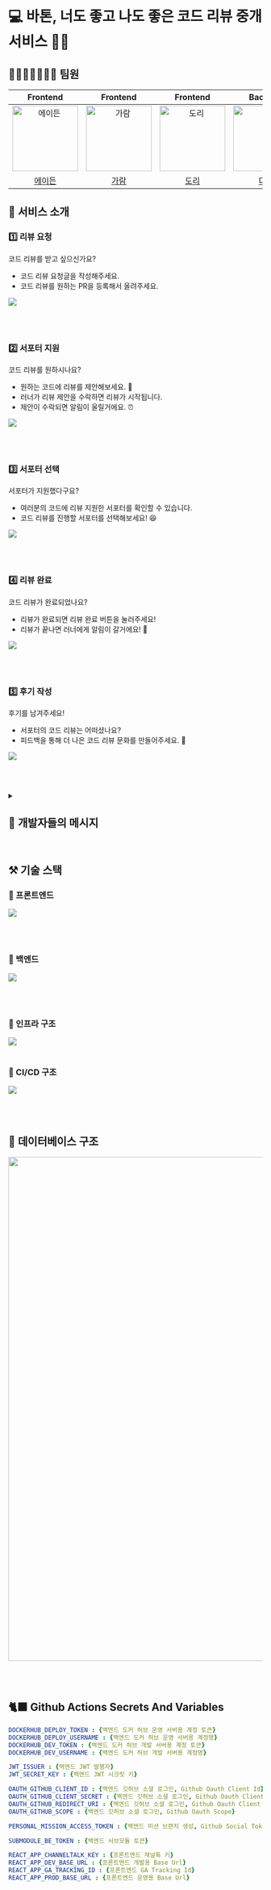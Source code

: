 # 💻 바톤, 너도 좋고 나도 좋은 코드 리뷰 중개 서비스 🏃‍♀️

## 👩‍👦‍👦👨‍👨‍👧‍👧 팀원

|                                       Frontend                                        |                                       Frontend                                        |                                       Frontend                                        |                                        Backend                                         |                                        Backend                                         |                                        Backend                                         |                                        Backend                                        |
|:-------------------------------------------------------------------------------------:|:-------------------------------------------------------------------------------------:|:-------------------------------------------------------------------------------------:|:--------------------------------------------------------------------------------------:|:--------------------------------------------------------------------------------------:|:--------------------------------------------------------------------------------------:|:-------------------------------------------------------------------------------------:|
| <img src="https://avatars.githubusercontent.com/u/62369936?v=4" width=130px alt="에이든"> | <img src="https://avatars.githubusercontent.com/u/116625502?v=4" width=130px alt="가람"> | <img src="https://avatars.githubusercontent.com/u/103256030?v=4" width=130px alt="도리"> | <img src="https://avatars.githubusercontent.com/u/39729721?v=4" width=130px alt="디투"/> | <img src="https://avatars.githubusercontent.com/u/83010167?v=4" width=130px alt="에단"/> | <img src="https://avatars.githubusercontent.com/u/82203978?v=4" width=130px alt="헤나"/> | <img src="https://avatars.githubusercontent.com/u/67318165?v=4" width=130px alt="주디"> |
|                          [에이든](https://github.com/gyeongza)                           |                            [가람](https://github.com/guridaek)                            |                         [도리](https://github.com/tkdrb12)                          |                             [디투](https://github.com/shb03323)                             |                          [에단](https://github.com/cookienc)                          |                           [헤나](https://github.com/hyena0608)                           |                           [주디](https://github.com/eunbii0213)                           |


<h2>🌺 서비스 소개</h2>

<h3>1️⃣ 리뷰 요청</h3>
<p>코드 리뷰를 받고 싶으신가요?</p>
<ul>
  <li>코드 리뷰 요청글을 작성해주세요.</li>
  <li>코드 리뷰를 원하는 PR을 등록해서 올려주세요.</li>
</ul>

<img src="https://github.com/woowacourse-teams/2023-baton/assets/39729721/20edcd1f-99b5-4b91-984a-e28065ccebae">

<br><br>

<h3>2️⃣ 서포터 지원</h3>
<p>코드 리뷰를 원하시나요?</p>
<ul>
  <li>원하는 코드에 리뷰를 제안해보세요. 📨</li>
  <li>러너가 리뷰 제안을 수락하면 리뷰가 시작됩니다.</li>
  <li>제안이 수락되면 알림이 울릴거에요. ⏰</li>
</ul>

<img src="https://github.com/woowacourse-teams/2023-baton/assets/39729721/278a63a1-28ce-4270-b67a-5446ae8ce598">

<br><br>

<h3>3️⃣ 서포터 선택</h3>
<p>서포터가 지원했다구요?</p>
<ul>
  <li>여러분의 코드에 리뷰 지원한 서포터를 확인할 수 있습니다.</li>
  <li>코드 리뷰를 진행할 서포터를 선택해보세요! 😆</li>
</ul>

<img src="https://github.com/woowacourse-teams/2023-baton/assets/39729721/d3026c2e-3b45-492e-99d8-36f4b523fa24">

<br><br>

<h3>4️⃣ 리뷰 완료</h3>
<p>코드 리뷰가 완료되었나요?</p>
<ul>
  <li>리뷰가 완료되면 리뷰 완료 버튼을 눌러주세요!</li>
  <li>리뷰가 끝나면 러너에게 알림이 갈거에요! 🔔</li>
</ul>

<img src="https://github.com/woowacourse-teams/2023-baton/assets/39729721/40a3470c-8653-4ad1-9cac-081c7f49ce30">

<br><br>

<h3>5️⃣ 후기 작성</h3>
<p>후기를 남겨주세요!</p>
<ul>
  <li>서포터의 코드 리뷰는 어떠셨나요?</li>
  <li>피드백을 통해 더 나은 코드 리뷰 문화를 만들어주세요. 💌</li>
</ul>

<img src="https://github.com/woowacourse-teams/2023-baton/assets/39729721/89661756-d0c6-4cbf-a6da-f962fa98fc07">

<br><br>

<details>
<summary> <h2>📄 개발자들의 메시지</h2> </summary>

### To. 개발자 지망생 🐣

혼자서 개발 공부를 하고 계신가요? 주변에 도와줄 개발자가 없으신가요?

강의로 배운 지식들을 막상 내 코드에 적용하다보면, 내가 지금 알맞게 적용하고 있는지 궁금해집니다.

그래서 코드 리뷰를 받아야겠다는 생각을 하고 보니, 주변에 딱히 부탁할 사람도 없고 '이 정도 코드를 리뷰 받아도 되는 건가?'라는 생각이 듭니다.

하지만 시중에 있는 멘토링 서비스들은 부담이 큽니다.

단건으로 코드를 봐줬으면 하는 것이지, 장기적으로 1대1 코칭을 받고 싶은 것은 아닙니다.

'바톤'은 이런 분들을 위해 만들었습니다.

'바톤'은 누구나 합리적인 가격으로 코드 리뷰를 받을 수 있는 서비스입니다.

코드 리뷰는 가격을 측정하기 어렵습니다.

누구는 코드의 복잡한 정도를 기준으로 할 수도 있고, 누구는 코드의 라인 수를 기준으로 삼습니다.

각자 가격을 매기는 기준이 천차만별이라 가격표도 만들기 어렵습니다.

그래서 '바톤'은 코드를 먼저 보여줍니다.

PR을 올리고, 간단한 설명과 함께 리뷰 요청 글을 작성합니다.

그걸 본 여러 개발자들이 각자의 기준으로 책정한 리뷰 금액을 제시합니다.

그러면 리뷰이는 제시한 사람들의 목록과 제시 금액을 확인할 수 있습니다.

또한 리뷰어의 활동 기록과 프로필 소개글을 확인할 수 있습니다. 원한다면 대화도 나눌 수 있습니다.

이러한 조건들을 고려하여, 최종적으로 받고 싶은 리뷰어에게 코드 리뷰를 받을 수 있습니다.

리뷰가 끝나면 상대방에 대한 후기를 남길 수 있습니다.

리뷰가 맘에 들었을 수도 있고, 부족한 점을 느꼈을 수도 있습니다.

그러한 점들을 후기로 남기면서 서로에게 좋은 영향을 줄 수 있습니다.

좋았던 점은 더 열심히 공부하게 되는 원동력이 될 것이고, 아쉬웠던 점은 이후 더 발전할 수 있는 계기를 만들어 줄 것입니다.

### To. 현직 개발자 🧑🏻‍💻

내가 가진 능력을 활용하여 본업 이외의 추가 수익을 얻고싶지 않으신가요?

게다가 그 일이 누군가 도움이 되는 일이라면 좋지 않을까요?

'바톤'이 도와드릴 수 있습니다.

'바톤'에는 다양한 개발자 지망생들이 코드 리뷰를 기다리고 있습니다.

딱히 모든 코드를 리뷰할 필요는 없습니다.

꾸준히 리뷰를 진행해도 되고, 가끔씩 용돈벌이를 위해 진행해도 상관없습니다.

내가 자신 있는 언어로 작성된 것들만 리뷰를 해도 되고, 아니면 익숙하지 않은 언어로 된 코드를 리뷰하며 역량을 키워도 됩니다.

리뷰를 시작하는 것은 어렵지 않습니다.

우선 어떤 코드인지 확인하고, 리뷰를 하고 싶은 마음이 생겼으면 리뷰이에게 메세지와 제시 금액을 남기면 됩니다.

제시 금액에 대한 명확한 기준은 없습니다.

리뷰이에게 제시한 금액에 대한 합당한 이유, 자신의 역량을 보여주기만 하면 문제없습니다.

코드 리뷰가 종료되고 나면, 리뷰이, 리뷰어는 서로에게 후기를 남기게 됩니다.

모든 후기는 기록으로 남아 본인을 증명하는 수단 중 하나가 될 것입니다.

통계가 쌓이면, 태도가 불량한 사람인지, 리뷰를 성실하게 하는 사람인지 확인할 수도 있습니다.

모든 것은 당신이 활용하기 나름입니다.

<br>

**_'바톤'은 성장하고 싶은 사람들을 모아 매칭을 도와주는 win-win 서비스입니다._**

**_당신도 이에 해당이 된다면, 와서 함께 win-win 하시죠!_**

<p style="text-align: right; font-weight: 700">From. 바톤 🏃🏿‍♀️🏃🏾</p>

</details>

<br>

<h2>⚒️ 기술 스택</h2>
<h3>🎨 프론트엔드</h4>
<img src="https://github.com/woowacourse-teams/2023-baton/assets/39729721/082a295a-d24d-458e-aa97-d7f341286595">

<br><br>

<h3>🐳 백엔드</h4>
<img src="https://github.com/woowacourse-teams/2023-baton/assets/39729721/57879630-42bc-4311-83f9-dc3c11cdaf14">

<br><br>

<h3>💸 인프라 구조</h3>
<img src="https://github.com/woowacourse-teams/2023-baton/assets/39729721/b94fd856-8538-4274-a17a-8d391d5b42f8">
<br><br>

<h3>💸 CI/CD 구조</h3>
<img src="https://github.com/woowacourse-teams/2023-baton/assets/39729721/235bea9a-0d33-487d-9466-d3b97e08405a">

<br><br>

<h2>💾 데이터베이스 구조</h2>
<img src="https://github.com/woowacourse-teams/2023-baton/assets/39729721/bfbe0596-e78d-411b-beb4-57c50aab4d10" width="1000">

<br><br>

<h2>🐈‍⬛ Github Actions Secrets And Variables</h2>

```yaml
DOCKERHUB_DEPLOY_TOKEN : {백엔드 도커 허브 운영 서버용 계정 토큰}
DOCKERHUB_DEPLOY_USERNAME : {백엔드 도커 허브 운영 서버용 계정명}
DOCKERHUB_DEV_TOKEN : {백엔드 도커 허브 개발 서버용 계정 토큰}
DOCKERHUB_DEV_USERNAME : {백엔드 도커 허브 개발 서버용 계정명}

JWT_ISSUER : {백엔드 JWT 발행자}
JWT_SECRET_KEY : {백엔드 JWT 시크릿 키}

OAUTH_GITHUB_CLIENT_ID : {백엔드 깃허브 소셜 로그인, Github Oauth Client Id}
OAUTH_GITHUB_CLIENT_SECRET : {백엔드 깃허브 소셜 로그인, Github Oauth Client Secret Key}
OAUTH_GITHUB_REDIRECT_URI : {백엔드 깃허브 소셜 로그인, Github Oauth Client Redirect Uri}
OAUTH_GITHUB_SCOPE : {백엔드 깃허브 소셜 로그인, Github Oauth Scope}

PERSONAL_MISSION_ACCESS_TOKEN : {백엔드 미션 브랜치 생성, Github Social Token}

SUBMODULE_BE_TOKEN : {백엔드 서브모듈 토큰}

REACT_APP_CHANNELTALK_KEY : {프론트엔드 채널톡 키}
REACT_APP_DEV_BASE_URL : {프론트엔드 개발용 Base Url}
REACT_APP_GA_TRACKING_ID : {프론트엔드 GA Tracking Id}
REACT_APP_PROD_BASE_URL : {프론트엔드 운영용 Base Url}
```
